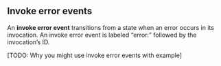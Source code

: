 ## Invoke error events

An **invoke error event** transitions from a state when an error occurs in its invocation. An invoke error event is labeled “error:” followed by the invocation’s ID.

[TODO: Why you might use invoke error events with example]